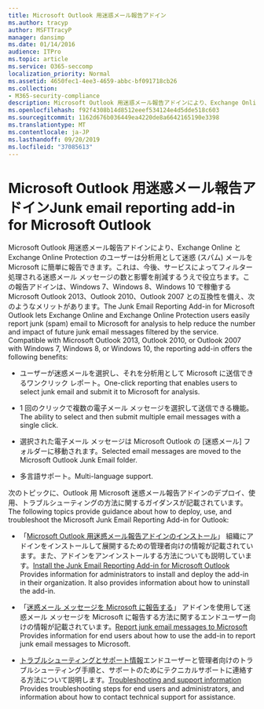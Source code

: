 ```yaml
---
title: Microsoft Outlook 用迷惑メール報告アドイン
ms.author: tracyp
author: MSFTTracyP
manager: dansimp
ms.date: 01/14/2016
audience: ITPro
ms.topic: article
ms.service: O365-seccomp
localization_priority: Normal
ms.assetid: 4650fec1-4ee3-4659-abbc-bf091718cb26
ms.collection:
- M365-security-compliance
description: Microsoft Outlook 用迷惑メール報告アドインにより、Exchange Online と Exchange Online Protection のユーザーは分析用として迷惑 (スパム) メールを Microsoft に簡単に報告できます。これは、今後、サービスによってフィルター処理される迷惑メール メッセージの数と影響を削減するうえで役立ちます。この報告アドインは、Windows 7、Windows 8、Windows 10 で稼働する Microsoft Outlook 2013、Outlook 2010、Outlook 2007 との互換性を備え、次のようなメリットがあります。
ms.openlocfilehash: f92f4308b14d8512eeef534124e4d5dde518c603
ms.sourcegitcommit: 1162d676b036449ea4220de8a6642165190e3398
ms.translationtype: MT
ms.contentlocale: ja-JP
ms.lasthandoff: 09/20/2019
ms.locfileid: "37085613"
---
```

# <a name="junk-email-reporting-add-in-for-microsoft-outlook"></a><span data-ttu-id="53f50-104">Microsoft Outlook 用迷惑メール報告アドイン</span><span class="sxs-lookup"><span data-stu-id="53f50-104">Junk email reporting add-in for Microsoft Outlook</span></span>

<span data-ttu-id="53f50-p102">Microsoft Outlook 用迷惑メール報告アドインにより、Exchange Online と Exchange Online Protection のユーザーは分析用として迷惑 (スパム) メールを Microsoft に簡単に報告できます。これは、今後、サービスによってフィルター処理される迷惑メール メッセージの数と影響を削減するうえで役立ちます。この報告アドインは、Windows 7、Windows 8、Windows 10 で稼働する Microsoft Outlook 2013、Outlook 2010、Outlook 2007 との互換性を備え、次のようなメリットがあります。</span><span class="sxs-lookup"><span data-stu-id="53f50-p102">The Junk Email Reporting Add-in for Microsoft Outlook lets Exchange Online and Exchange Online Protection users easily report junk (spam) email to Microsoft for analysis to help reduce the number and impact of future junk email messages filtered by the service. Compatible with Microsoft Outlook 2013, Outlook 2010, or Outlook 2007 with Windows 7, Windows 8, or Windows 10, the reporting add-in offers the following benefits:</span></span>
  
- <span data-ttu-id="53f50-107">ユーザーが迷惑メールを選択し、それを分析用として Microsoft に送信できるワンクリック レポート。</span><span class="sxs-lookup"><span data-stu-id="53f50-107">One-click reporting that enables users to select junk email and submit it to Microsoft for analysis.</span></span>
    
- <span data-ttu-id="53f50-108">1 回のクリックで複数の電子メール メッセージを選択して送信できる機能。</span><span class="sxs-lookup"><span data-stu-id="53f50-108">The ability to select and then submit multiple email messages with a single click.</span></span>
    
- <span data-ttu-id="53f50-109">選択された電子メール メッセージは Microsoft Outlook の [迷惑メール] フォルダーに移動されます。</span><span class="sxs-lookup"><span data-stu-id="53f50-109">Selected email messages are moved to the Microsoft Outlook Junk Email folder.</span></span>
    
- <span data-ttu-id="53f50-110">多言語サポート。</span><span class="sxs-lookup"><span data-stu-id="53f50-110">Multi-language support.</span></span>
    
<span data-ttu-id="53f50-111">次のトピックに、Outlook 用 Microsoft 迷惑メール報告アドインのデプロイ、使用、トラブルシューティングの方法に関するガイダンスが記載されています。</span><span class="sxs-lookup"><span data-stu-id="53f50-111">The following topics provide guidance about how to deploy, use, and troubleshoot the Microsoft Junk Email Reporting Add-in for Outlook:</span></span>
  
- <span data-ttu-id="53f50-p103">「[Microsoft Outlook 用迷惑メール報告アドインのインストール](install-the-junk-email-reporting-add-in-for-microsoft-outlook.md)」 組織にアドインをインストールして展開するための管理者向けの情報が記載されています。また、アドインをアンインストールする方法についても説明しています。</span><span class="sxs-lookup"><span data-stu-id="53f50-p103">[Install the Junk Email Reporting Add-in for Microsoft Outlook](install-the-junk-email-reporting-add-in-for-microsoft-outlook.md) Provides information for administrators to install and deploy the add-in in their organization. It also provides information about how to uninstall the add-in.</span></span> 
    
- <span data-ttu-id="53f50-114">「[迷惑メール メッセージを Microsoft に報告する](report-junk-email-messages-to-microsoft.md)」 アドインを使用して迷惑メール メッセージを Microsoft に報告する方法に関するエンドユーザー向けの情報が記載されています。</span><span class="sxs-lookup"><span data-stu-id="53f50-114">[Report junk email messages to Microsoft](report-junk-email-messages-to-microsoft.md) Provides information for end users about how to use the add-in to report junk email messages to Microsoft.</span></span> 
    
- <span data-ttu-id="53f50-115">[トラブルシューティングとサポート情報](troubleshooting-and-support-information.md)エンドユーザーと管理者向けのトラブルシューティング手順と、サポートのためにテクニカルサポートに連絡する方法について説明します。</span><span class="sxs-lookup"><span data-stu-id="53f50-115">[Troubleshooting and support information](troubleshooting-and-support-information.md) Provides troubleshooting steps for end users and administrators, and information about how to contact technical support for assistance.</span></span> 
    

